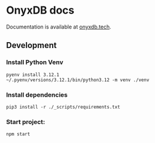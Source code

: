 # OnyxDB docs

Documentation is available at [onyxdb.tech](https://onyxdb.tech).  

## Development


### Install Python Venv

```shell
pyenv install 3.12.1
~/.pyenv/versions/3.12.1/bin/python3.12 -m venv ./venv
```

### Install dependencies

```shell
pip3 install -r ./_scripts/requirements.txt
```

### Start project:
```shell
npm start
```
